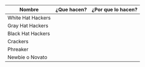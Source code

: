 | Nombre  | ¿Que hacen?  | ¿Por que lo hacen?  |
|---|---|---|
| White Hat Hackers  |   |   |
|Gray Hat Hackers   |   |   |
|Black Hat Hackers   |   |   |
| Crackers  |   |   |
| Phreaker  |   |   |
| Newbie o Novato  |   |   |

